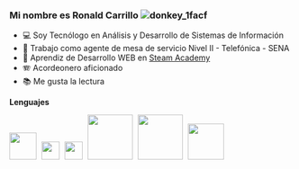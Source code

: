 ### Mi nombre es Ronald Carrillo ![donkey_1facf](https://github.com/ronaldcarrillo/ronaldcarrillo/assets/66338914/e0491c9b-63ca-461a-8b77-afb23479e682)


- 💻 Soy Tecnólogo en Análisis y Desarrollo de Sistemas de Información
- 🌱 Trabajo como agente de mesa de servicio Nivel II - Telefónica - SENA
- 👯 Aprendiz de Desarrollo WEB en [Steam Academy](https://www.steamacademy.com.co/)
- 🪗 Acordeonero aficionado
- 📚 Me gusta la lectura

**Lenguajes**
<div>
<img src ="https://upload.wikimedia.org/wikipedia/commons/thumb/6/61/HTML5_logo_and_wordmark.svg/800px-HTML5_logo_and_wordmark.svg.png" style="width:3pc;padding-right:5px">
<img src ="https://upload.wikimedia.org/wikipedia/commons/thumb/d/d5/CSS3_logo_and_wordmark.svg/250px-CSS3_logo_and_wordmark.svg.png" style="width:2pc;padding-right:5px">
<img src ="https://upload.wikimedia.org/wikipedia/en/thumb/3/30/Java_programming_language_logo.svg/1200px-Java_programming_language_logo.svg.png" style="width:2pc;padding-right:5px">
<img src ="https://cms.rootstack.com/sites/default/files/inline-images/Python-Symbol_0.png" style="width:5pc;padding-right:5px">
<img src ="https://d1.awsstatic.com/asset-repository/products/amazon-rds/1024px-MySQL.ff87215b43fd7292af172e2a5d9b844217262571.png" style="width:5pc;padding-right:5px">
<img src ="https://miro.medium.com/v2/resize:fit:1358/0*EROTUI8Yq28Oa3da.png" style="width:4pc">
</div>
